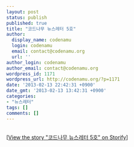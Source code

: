 ```yaml
---
layout: post
status: publish
published: true
title: "코드나무 뉴스레터 5호"
author:
  display_name: codenamu
  login: codenamu
  email: contact@codenamu.org
  url: ''
author_login: codenamu
author_email: contact@codenamu.org
wordpress_id: 1171
wordpress_url: http://codenamu.org/?p=1171
date: '2013-02-13 22:42:31 +0900'
date_gmt: '2013-02-13 13:42:31 +0900'
categories:
- "뉴스레터"
tags: []
comments: []
---
```

<p><script src="//storify.com/codenamu/5.js"></script><br />
<noscript>[<a href="//storify.com/codenamu/5" target="_blank">View the story "코드나무 뉴스레터 5호" on Storify</a>]</noscript>
